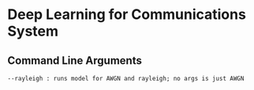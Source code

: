 # Deep Learning for Communications System

## Command Line Arguments

```
--rayleigh : runs model for AWGN and rayleigh; no args is just AWGN
```
